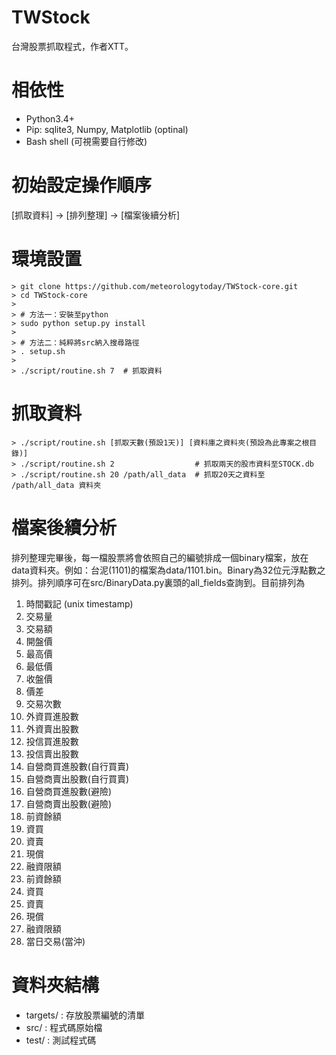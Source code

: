 # TWStock
台灣股票抓取程式，作者XTT。

# 相依性
- Python3.4+
- Pip: sqlite3, Numpy, Matplotlib (optinal)
- Bash shell (可視需要自行修改)

# 初始設定操作順序
[抓取資料] -> [排列整理] -> [檔案後續分析]

# 環境設置
    > git clone https://github.com/meteorologytoday/TWStock-core.git
    > cd TWStock-core
    >
    > # 方法一：安裝至python
    > sudo python setup.py install
    >
    > # 方法二：純粹將src納入搜尋路徑
    > . setup.sh
    >
    > ./script/routine.sh 7  # 抓取資料

# 抓取資料
	> ./script/routine.sh [抓取天數(預設1天)] [資料庫之資料夾(預設為此專案之根目錄)]
    > ./script/routine.sh 2                  # 抓取兩天的股市資料至STOCK.db
    > ./script/routine.sh 20 /path/all_data  # 抓取20天之資料至 /path/all_data 資料夾

# 檔案後續分析

排列整理完畢後，每一檔股票將會依照自己的編號排成一個binary檔案，放在data資料夾。例如：台泥(1101)的檔案為data/1101.bin。Binary為32位元浮點數之排列。排列順序可在src/BinaryData.py裏頭的all_fields查詢到。目前排列為

1. 時間戳記 (unix timestamp)
2. 交易量
3. 交易額
4. 開盤價
5. 最高價
6. 最低價
7. 收盤價
8. 價差
9. 交易次數
10. 外資買進股數
11. 外資賣出股數
12. 投信買進股數
13. 投信賣出股數
14. 自營商買進股數(自行買賣)
15. 自營商賣出股數(自行買賣)
16. 自營商買進股數(避險)
17. 自營商賣出股數(避險)
18. 前資餘額
19. 資買
20. 資賣
21. 現償
22. 融資限額
23. 前資餘額
24. 資買
25. 資賣
26. 現償
27. 融資限額
28. 當日交易(當沖)

# 資料夾結構
- targets/     : 存放股票編號的清單
- src/         : 程式碼原始檔
- test/        : 測試程式碼
